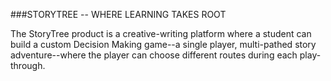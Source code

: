 ###STORYTREE -- WHERE LEARNING TAKES ROOT

The StoryTree product is a creative-writing platform where a student can build a custom Decision Making game--a single player, multi-pathed story adventure--where the player can choose different routes during each play-through.

